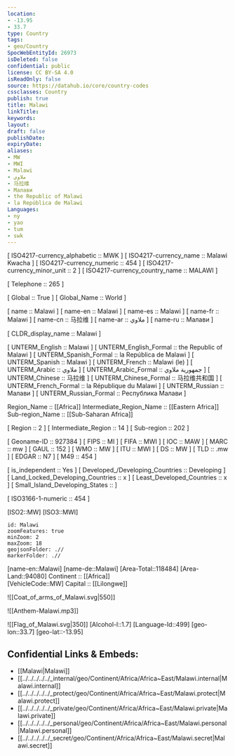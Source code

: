 ```yaml
---
location:
- -13.95
- 33.7
type: Country
tags:
- geo/Country
SpocWebEntityId: 26973
isDeleted: false
confidential: public
license: CC BY-SA 4.0
isReadOnly: false
source: https://datahub.io/core/country-codes
cssclasses: Country
publish: true
title: Malawi
linkTitle: 
keywords: 
layout: 
draft: false
publishDate: 
expiryDate: 
aliases:
- MW
- MWI
- Malawi
- ملاوي
- 马拉维
- Малави
- the Republic of Malawi
- la República de Malawi
Languages:
- ny
- yao
- tum
- swk
---
```



[	ISO4217-currency_alphabetic	 :: MWK ] 
[	ISO4217-currency_name	 :: Malawi Kwacha ] 
[	ISO4217-currency_numeric	 :: 454 ] 
[	ISO4217-currency_minor_unit	 :: 2 ] 
[	ISO4217-currency_country_name	 :: MALAWI ] 

[	Telephone	 :: 265 ] 

[	Global	 :: True ] 
[	Global_Name	 :: World ] 

[	name	 :: Malawi ] 
[	name-en	 :: Malawi ] 
[	name-es	 :: Malawi ] 
[	name-fr	 :: Malawi ] 
[	name-cn	 :: 马拉维 ] 
[	name-ar	 :: ملاوي ] 
[	name-ru	 :: Малави ] 

[	CLDR_display_name	 :: Malawi ] 

[	UNTERM_English	 :: Malawi ] 
[	UNTERM_English_Formal	 :: the Republic of Malawi ] 
[	UNTERM_Spanish_Formal	 :: la República de Malawi ] 
[	UNTERM_Spanish	 :: Malawi ] 
[	UNTERM_French	 :: Malawi (le) ] 
[	UNTERM_Arabic	 :: ملاوي ] 
[	UNTERM_Arabic_Formal	 :: جمهورية ملاوي ] 
[	UNTERM_Chinese	 :: 马拉维 ] 
[	UNTERM_Chinese_Formal	 :: 马拉维共和国 ] 
[	UNTERM_French_Formal	 :: la République du Malawi ] 
[	UNTERM_Russian	 :: Малави ] 
[	UNTERM_Russian_Formal	 :: Республика Малави ] 

Region_Name ::  [[Africa]] 
Intermediate_Region_Name ::  [[Eastern Africa]] 
Sub-region_Name ::  [[Sub-Saharan Africa]] 

[	Region	 :: 2 ] 
[	Intermediate_Region	 :: 14 ] 
[	Sub-region	 :: 202 ] 

[	Geoname-ID	 :: 927384 ] 
[	FIPS	 :: MI ] 
[	FIFA	 :: MWI ] 
[	IOC	 :: MAW ] 
[	MARC	 :: mw ] 
[	GAUL	 :: 152 ] 
[	WMO	 :: MW ] 
[	ITU	 :: MWI ] 
[	DS	 :: MW ] 
[	TLD	 :: .mw ] 
[	EDGAR	 :: N7 ] 
[	M49	 :: 454 ] 

[	is_independent	 :: Yes ] 
[	Developed_/Developing_Countries	 :: Developing ] 
[	Land_Locked_Developing_Countries	 :: x ] 
[	Least_Developed_Countries	 :: x ] 
[	Small_Island_Developing_States	 ::  ] 

[	ISO3166-1-numeric	 :: 454 ] 



[ISO2::MW] 
[ISO3::MWI] 
```leaflet
id: Malawi
zoomFeatures: true 
minZoom: 2 
maxZoom: 18
geojsonFolder: .//
markerFolder: .//
```

[name-en::Malawi] 
[name-de::Malawi] 
[Area-Total::118484] 
[Area-Land::94080] 
Continent :: [[Africa]]  
[VehicleCode::MW] 
Capital :: [[Lilongwe]]  

![[Coat_of_arms_of_Malawi.svg|550]] 

![[Anthem-Malawi.mp3]] 

![[Flag_of_Malawi.svg|350]] 
[Alcohol-l::1.7] 
[Language-Id::499] 
[geo-lon::33.7] 
[geo-lat::-13.95] 



## Confidential Links & Embeds: 
- [[Malawi|Malawi]] 
- [[../../../../../_internal/geo/Continent/Africa/Africa~East/Malawi.internal|Malawi.internal]] 
- [[../../../../../_protect/geo/Continent/Africa/Africa~East/Malawi.protect|Malawi.protect]] 
- [[../../../../../_private/geo/Continent/Africa/Africa~East/Malawi.private|Malawi.private]] 
- [[../../../../../_personal/geo/Continent/Africa/Africa~East/Malawi.personal|Malawi.personal]] 
- [[../../../../../_secret/geo/Continent/Africa/Africa~East/Malawi.secret|Malawi.secret]] 
